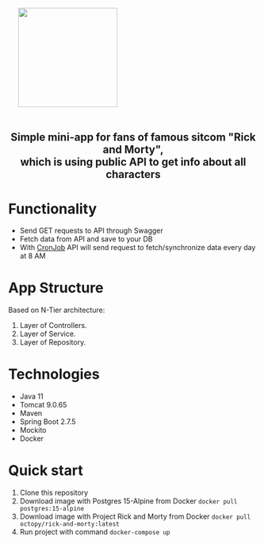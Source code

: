 <div style="display: flex">
    <div style="float: left">
        <h1>
            <br>
            <a href="https://www.adultswim.com/streams/rick-and-morty">
                <img src="https://www.overlyanimated.com/wp-content/uploads/2018/02/unnamed2.png" style="height: 200px; margin-left: 10%">
            </a>
        </h1>
    </div>
    <div style="float: left">
        <h1>
            <br>
            <a href="https://www.adultswim.com/streams/rick-and-morty">
                <img src="E:\\Downloads\\ricknmorty.gif" style="height: 200px; margin-left: 300%;">
            </a>
        </h1>
    </div>
</div>
<div>
    <h2 align="center">Simple mini-app for fans of famous sitcom "Rick and Morty", <br> which is using public API to get info about all characters</h2>
</div>

# Functionality
* Send GET requests to API through Swagger
* Fetch data from API and save to your DB
* With [CronJob](https://cron.com/) API will send request to fetch/synchronize data every day at 8 AM
# App Structure
Based on N-Tier architecture:
1. Layer of Controllers.
2. Layer of Service.
3. Layer of Repository.
# Technologies
* Java 11
* Tomcat 9.0.65
* Maven
* Spring Boot 2.7.5
* Mockito
* Docker
# Quick start
1) Clone this repository
2) Download image with Postgres 15-Alpine from Docker ```docker pull postgres:15-alpine```
3) Download image with Project Rick and Morty from Docker ```docker pull octopy/rick-and-morty:latest```
4) Run project with command ```docker-compose up```
